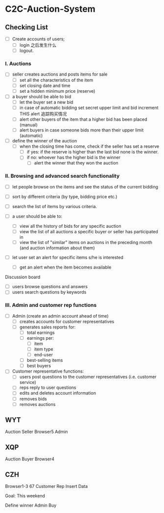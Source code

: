 # C2C-Auction-System

## Checking List
- [ ] Create accounts of users; 
    - [ ] login
    之后发生什么
    - [ ] logout.
    
### I. Auctions
- [ ] seller creates auctions and posts items for sale
    - [ ] set all the characteristics of the item
    - [ ] set closing date and time
    - [ ] set a hidden minimum price (reserve)

- [ ] a buyer should be able to bid
    - [ ] let the buyer set a new bid
    - [ ] in case of automatic bidding set secret upper limit and bid increment
    THIS alert 追踪购买情况
    - [ ] alert other buyers of the item that a higher bid has been placed (manual)
    - [ ] alert buyers in case someone bids more than their upper limit (automatic)

- [ ] define the winner of the auction
    - [ ] when the closing time has come, check if the seller has set a reserve
        - [ ] if yes: if the reserve is higher than the last bid none is the winner.
        - [ ] if no: whoever has the higher bid is the winner
            - [ ] alert the winner that they won the auction

### II. Browsing and advanced search functionality
- [ ] let people browse on the items and see the status of the current bidding 
- [ ] sort by different criteria (by type, bidding price etc.)
- [ ] search the list of items by various criteria.

- [ ] a user should be able to:
    - [ ] view all the history of bids for any specific auction
    - [ ] view the list of all auctions a specific buyer or seller has participated in
    - [ ] view the list of "similar" items on auctions in the preceding month (and auction information about them)
- [ ] let user set an alert for specific items s/he is interested
    - [ ] get an alert when the item becomes available

Discussion board
- [ ] users browse questions and answers
- [ ] users search questions by keywords

### III. Admin and customer rep functions
- [ ] Admin (create an admin account ahead of time)
    - [ ] creates accounts for customer representatives
    - [ ] generates sales reports for:
        - [ ] total earnings
        - [ ] earnings per:
            - [ ] item
            - [ ] item type
            - [ ] end-user
        - [ ] best-selling items
        - [ ] best buyers
- [ ] Customer representative functions:
    - [ ] users post questions to the customer representatives (i.e. customer service)
    - [ ] reps reply to user questions
    - [ ] edits and deletes account information
    - [ ] removes bids 
    - [ ] removes auctions

## WYT
Auction Seller 
Browser5
Admin

## XQP
Auction Buyer
Browser4

## CZH
Browser1-3 67
Customer Rep
Insert Data

Goal: This weekend


Define winner  Admin Buy
